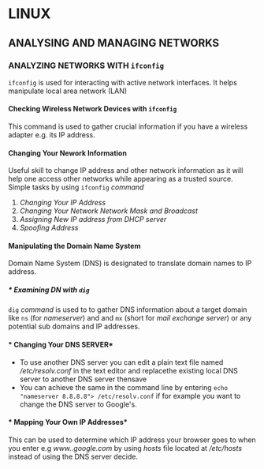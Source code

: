 #        LINUX

##  ANALYSING AND MANAGING NETWORKS

### ANALYZING NETWORKS WITH ``ifconfig``

``ifconfig`` is used for interacting with active network interfaces. It helps manipulate local area network (LAN)

#### Checking Wireless Network Devices with ``ifconfig``
This command is used to gather crucial information if you have a wireless adapter e.g. its IP address.

#### Changing Your Nework Information
Useful skill to change IP address and other network information as it will help one access other networks while appearing as a trusted source. Simple tasks by using ``ifconfig`` *command*
1. *Changing Your IP Address*
2. *Changing Your Network Network Mask and Broadcast*
3. *Assigning New IP address from DHCP server*
4. *Spoofing Address*

#### Manipulating the Domain Name System
Domain Name System (DNS) is designated to translate domain names to IP address.

##### * Examining DN with ``dig``
``dig`` *command* is used to to gather DNS information about a target domain like ``ns`` (for *nameserver*) and and ``mx`` (short for *mail exchange server*) or any potential sub domains and IP addresses.
 
#### * Changing Your DNS SERVER*
- To use another DNS server you can edit a plain text file named */etc/resolv.conf* in the text editor and replacethe existing local DNS server to another DNS server thensave
- You can achieve the same in the command line by entering ``echo "nameserver 8.8.8.8"> /etc/resolv.conf`` if for example you want to change the DNS server to Google's.

#### * Mapping Your Own IP Addresses*
This can be used to determine which IP address your browser goes to when you enter e.g *www..google.com* by using *hosts* file located at */etc/hosts* instead of using the DNS server decide.
